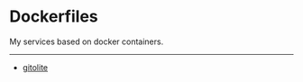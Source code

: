 # Dockerfiles
My services based on docker containers.

---

- [gitolite](https://github.com/Lexty/dockerfiles/tree/master/gitolite)
